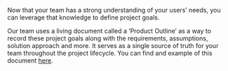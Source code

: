 Now that your team has a strong understanding of your users’ needs, you can leverage that knowledge to define project goals.

Our team uses a living document called a ‘Product Outline’ as a way to record these project goals along with the requirements, assumptions, solution approach and more. It serves as a single source of truth for your team throughout the project lifecycle. You can find and example of this document [here](/docs/resources/templates/product-outline).
